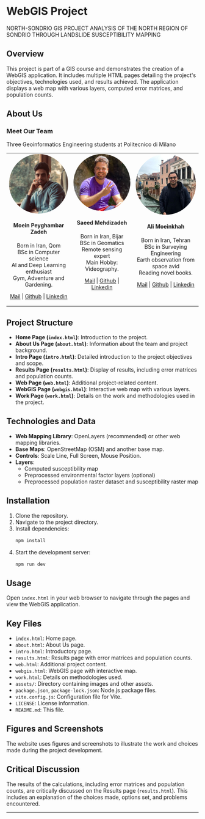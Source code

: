 # WebGIS Project 
NORTH-SONDRIO GIS PROJECT
ANALYSIS OF THE NORTH REGION OF SONDRIO THROUGH LANDSLIDE SUSCEPTIBILITY MAPPING
## Overview
This project is part of a GIS course and demonstrates the creation of a WebGIS application. It includes multiple HTML pages detailing the project's objectives, technologies used, and results achieved. The application displays a web map with various layers, computed error matrices, and population counts.


## About Us
### Meet Our Team
Three Geoinformatics Engineering students at Politecnico di Milano

<table style="width:100%; table-layout: fixed;">
  <tr>
    <td style="text-align: center; vertical-align: top;">
      <img src="images/moein.jpg" alt="Moein Peyghambar Zadeh" width="200" style="border-radius: 50%;">
      <h4>Moein Peyghambar Zadeh</h4>
      <p>Born in Iran, Qom<br>
      BSc in Computer science<br>
      AI and Deep Learning enthusiast<br>
      Gym, Adventure and Gardening.</p>
      <p>
        <a href="mailto:seyed.peyghambar@mail.polimi.it" class="icon solid fa-envelope">Mail</a> |
        <a href="https://github.com/moeinp70" class="icon brands fa-github">Github</a> |
        <a href="https://www.linkedin.com/in/moein-peyghambarzadeh/" class="icon brands fa-linkedin">Linkedin</a>
      </p>
    </td>
    <td style="text-align: center; vertical-align: top;">
      <img src="images/saeed.jpg" alt="Saeed Mehdizadeh" width="200" style="border-radius: 50%;">
      <h4>Saeed Mehdizadeh</h4>
      <p>Born in Iran, Bijar<br>
      BSc in Geomatics<br>
      Remote sensing expert<br>
      Main Hobby: Videography.</p>
      <p>
        <a href="mailto:saeed.mehdizadeh@mail.polimi.it" class="icon solid fa-envelope">Mail</a> |
        <a href="https://github.com/saeedmehdizadeh" class="icon brands fa-github">Github</a> |
        <a href="https://www.linkedin.com/in/saeed-mehdizadeh-a7099320b/" class="icon brands fa-linkedin">Linkedin</a>
      </p>
    </td>
    <td style="text-align: center; vertical-align: top;">
      <img src="images/ali.jpg" alt="Ali Moeinkhah" width="200" style="border-radius: 50%;">
      <h4>Ali Moeinkhah</h4>
      <p>Born in Iran, Tehran<br>
      BSc in Surveying Engineering<br>
      Earth observation from space avid<br>
      Reading novel books.</p>
      <p>
        <a href="mailto:ali.moeinkhah@mail.polimi.it" class="icon solid fa-envelope">Mail</a> |
        <a href="https://github.com/alimoeinkhah" class="icon brands fa-github">Github</a> |
        <a href="https://www.linkedin.com/in/ali-moeinkhah" class="icon brands fa-linkedin">Linkedin</a>
      </p>
    </td>
  </tr>
</table>


## Project Structure
- **Home Page (`index.html`)**: Introduction to the project.
- **About Us Page (`about.html`)**: Information about the team and project background.
- **Intro Page (`intro.html`)**: Detailed introduction to the project objectives and scope.
- **Results Page (`results.html`)**: Display of results, including error matrices and population counts.
- **Web Page (`web.html`)**: Additional project-related content.
- **WebGIS Page (`webgis.html`)**: Interactive web map with various layers.
- **Work Page (`work.html`)**: Details on the work and methodologies used in the project.

## Technologies and Data
- **Web Mapping Library**: OpenLayers (recommended) or other web mapping libraries.
- **Base Maps**: OpenStreetMap (OSM) and another base map.
- **Controls**: Scale Line, Full Screen, Mouse Position.
- **Layers**: 
  - Computed susceptibility map
  - Preprocessed environmental factor layers (optional)
  - Preprocessed population raster dataset and susceptibility raster map

## Installation
1. Clone the repository.
2. Navigate to the project directory.
3. Install dependencies:
    ```sh
    npm install
    ```
4. Start the development server:
    ```sh
    npm run dev
    ```

## Usage
Open `index.html` in your web browser to navigate through the pages and view the WebGIS application.

## Key Files
- `index.html`: Home page.
- `about.html`: About Us page.
- `intro.html`: Introductory page.
- `results.html`: Results page with error matrices and population counts.
- `web.html`: Additional project content.
- `webgis.html`: WebGIS page with interactive map.
- `work.html`: Details on methodologies used.
- `assets/`: Directory containing images and other assets.
- `package.json`, `package-lock.json`: Node.js package files.
- `vite.config.js`: Configuration file for Vite.
- `LICENSE`: License information.
- `README.md`: This file.

## Figures and Screenshots
The website uses figures and screenshots to illustrate the work and choices made during the project development.

## Critical Discussion
The results of the calculations, including error matrices and population counts, are critically discussed on the Results page (`results.html`). This includes an explanation of the choices made, options set, and problems encountered.

---